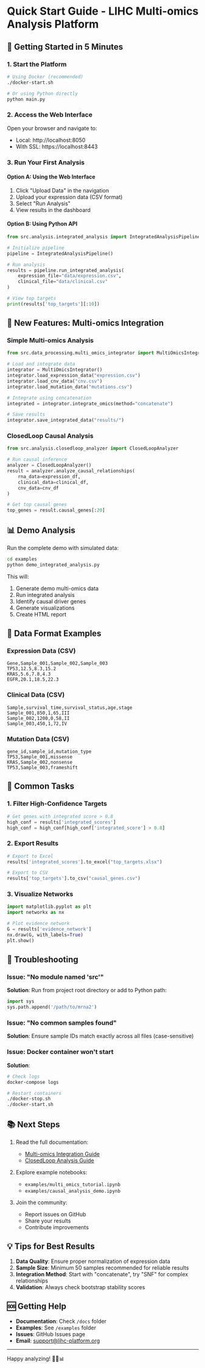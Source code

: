 # Quick Start Guide - LIHC Multi-omics Analysis Platform

## 🚀 Getting Started in 5 Minutes

### 1. Start the Platform

```bash
# Using Docker (recommended)
./docker-start.sh

# Or using Python directly
python main.py
```

### 2. Access the Web Interface

Open your browser and navigate to:
- Local: http://localhost:8050
- With SSL: https://localhost:8443

### 3. Run Your First Analysis

#### Option A: Using the Web Interface
1. Click "Upload Data" in the navigation
2. Upload your expression data (CSV format)
3. Select "Run Analysis" 
4. View results in the dashboard

#### Option B: Using Python API

```python
from src.analysis.integrated_analysis import IntegratedAnalysisPipeline

# Initialize pipeline
pipeline = IntegratedAnalysisPipeline()

# Run analysis
results = pipeline.run_integrated_analysis(
    expression_file="data/expression.csv",
    clinical_file="data/clinical.csv"
)

# View top targets
print(results['top_targets'][:10])
```

## 🧬 New Features: Multi-omics Integration

### Simple Multi-omics Analysis

```python
from src.data_processing.multi_omics_integrator import MultiOmicsIntegrator

# Load and integrate data
integrator = MultiOmicsIntegrator()
integrator.load_expression_data("expression.csv")
integrator.load_cnv_data("cnv.csv")
integrator.load_mutation_data("mutations.csv")

# Integrate using concatenation
integrated = integrator.integrate_omics(method="concatenate")

# Save results
integrator.save_integrated_data("results/")
```

### ClosedLoop Causal Analysis

```python
from src.analysis.closedloop_analyzer import ClosedLoopAnalyzer

# Run causal inference
analyzer = ClosedLoopAnalyzer()
result = analyzer.analyze_causal_relationships(
    rna_data=expression_df,
    clinical_data=clinical_df,
    cnv_data=cnv_df
)

# Get top causal genes
top_genes = result.causal_genes[:20]
```

## 📊 Demo Analysis

Run the complete demo with simulated data:

```bash
cd examples
python demo_integrated_analysis.py
```

This will:
1. Generate demo multi-omics data
2. Run integrated analysis
3. Identify causal driver genes
4. Generate visualizations
5. Create HTML report

## 📁 Data Format Examples

### Expression Data (CSV)
```
Gene,Sample_001,Sample_002,Sample_003
TP53,12.5,8.3,15.2
KRAS,5.6,7.8,4.3
EGFR,20.1,18.5,22.3
```

### Clinical Data (CSV)
```
Sample,survival_time,survival_status,age,stage
Sample_001,850,1,65,III
Sample_002,1200,0,58,II
Sample_003,450,1,72,IV
```

### Mutation Data (CSV)
```
gene_id,sample_id,mutation_type
TP53,Sample_001,missense
KRAS,Sample_002,nonsense
TP53,Sample_003,frameshift
```

## 🔧 Common Tasks

### 1. Filter High-Confidence Targets
```python
# Get genes with integrated score > 0.8
high_conf = results['integrated_scores']
high_conf = high_conf[high_conf['integrated_score'] > 0.8]
```

### 2. Export Results
```python
# Export to Excel
results['integrated_scores'].to_excel("top_targets.xlsx")

# Export to CSV
results['top_targets'].to_csv("causal_genes.csv")
```

### 3. Visualize Networks
```python
import matplotlib.pyplot as plt
import networkx as nx

# Plot evidence network
G = results['evidence_network']
nx.draw(G, with_labels=True)
plt.show()
```

## 🐛 Troubleshooting

### Issue: "No module named 'src'"
**Solution**: Run from project root directory or add to Python path:
```python
import sys
sys.path.append('/path/to/mrna2')
```

### Issue: "No common samples found"
**Solution**: Ensure sample IDs match exactly across all files (case-sensitive)

### Issue: Docker container won't start
**Solution**: 
```bash
# Check logs
docker-compose logs

# Restart containers
./docker-stop.sh
./docker-start.sh
```

## 📚 Next Steps

1. Read the full documentation:
   - [Multi-omics Integration Guide](docs/multi_omics_integration_guide.md)
   - [ClosedLoop Analysis Guide](docs/closedloop_analysis_guide.md)

2. Explore example notebooks:
   - `examples/multi_omics_tutorial.ipynb`
   - `examples/causal_analysis_demo.ipynb`

3. Join the community:
   - Report issues on GitHub
   - Share your results
   - Contribute improvements

## 💡 Tips for Best Results

1. **Data Quality**: Ensure proper normalization of expression data
2. **Sample Size**: Minimum 50 samples recommended for reliable results
3. **Integration Method**: Start with "concatenate", try "SNF" for complex relationships
4. **Validation**: Always check bootstrap stability scores

## 🆘 Getting Help

- **Documentation**: Check `/docs` folder
- **Examples**: See `/examples` folder
- **Issues**: GitHub Issues page
- **Email**: support@lihc-platform.org

---

Happy analyzing! 🧬🔬📊